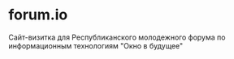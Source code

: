 # forum.io
Сайт-визитка для Республиканского молодежного форума по информационным технологиям "Окно в будущее"
